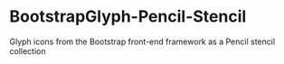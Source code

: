 # BootstrapGlyph-Pencil-Stencil
Glyph icons from the Bootstrap front-end framework as a Pencil stencil collection
